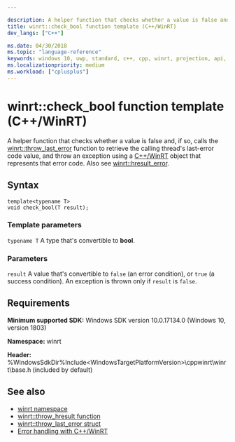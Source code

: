 ```yaml
---

description: A helper function that checks whether a value is false and, if so, retrieves the calling thread's last-error code value, and throws an exception using a C++/WinRT object that represents that error code.
title: winrt::check_bool function template (C++/WinRT)
dev_langs: ["C++"]

ms.date: 04/30/2018
ms.topic: "language-reference"
keywords: windows 10, uwp, standard, c++, cpp, winrt, projection, api, reference, check, throw, exception, bool, HRESULT, error, code
ms.localizationpriority: medium
ms.workload: ["cplusplus"]
---
```


# winrt::check_bool function template (C++/WinRT)
A helper function that checks whether a value is false and, if so, calls the [winrt::throw_last_error](throw-last-error.md) function to retrieve the calling thread's last-error code value, and throw an exception using a [C++/WinRT](/windows/uwp/cpp-and-winrt-apis/intro-to-using-cpp-with-winrt) object that represents that error code. Also see [winrt::hresult_error](hresult-error.md).

## Syntax
```cppwinrt
template<typename T>
void check_bool(T result);
```

### Template parameters
`typename T`
A type that's convertible to **bool**.

### Parameters
`result`
A value that's convertible to `false` (an error condition), or `true` (a success condition). An exception is thrown only if `result` is `false`.

## Requirements
**Minimum supported SDK:** Windows SDK version 10.0.17134.0 (Windows 10, version 1803)

**Namespace:** winrt

**Header:** %WindowsSdkDir%Include\<WindowsTargetPlatformVersion>\cppwinrt\winrt\base.h (included by default)

## See also 
* [winrt namespace](../winrt.md)
* [winrt::throw_hresult function](throw-hresult.md)
* [winrt::throw_last_error struct](throw-last-error.md)
* [Error handling with C++/WinRT](/windows/uwp/cpp-and-winrt-apis/error-handling)